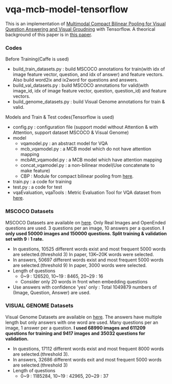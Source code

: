 # vqa-mcb-model-tensorflow

This is an implementation of [Multimodal Compact Bilinear Pooling for Visual Question Answering and Visual Groudning](https://arxiv.org/abs/1606.01847) with Tensorflow. A theorical background of this paper is in [this paper](https://github.com/mikeOxO/vqa-mcb-model-tensorflow/blob/master/mcb_for_vqa.pdf).  

### Codes

Before Training(Caffe is used)

- build_train_datasets.py : build MSCOCO annotations for train(with idx of image feature vector, question, and idx of answer) and feature vectors. Also build word2ix and ix2word for questions and answers.
- build_val_datasets.py : build MSCOCO annotations for valid(with image_id, idx of image feature vector, question, question_id) and feature vectors.
- build_genome_datasets.py : build Visual Genome annotations for train & valid.

Models and Train & Test codes(Tensorflow is used)

- config.py : configuration file (support model without Attention & with Attention, support dataset MSCOCO & Visual Genome)
- model
  - vqamodel.py : an abstract model for VQA
  - mcb_vqamodel.py : a MCB model which do not have attention mapping
  - mcbAtt_vqamodel.py : a MCB model which have attention mapping
  - concat_vqamodel.py : a non-bilinear model(Use concatenate to make feature)
  - CBP : Module for compact bilinear pooling from [here](github.com/therne/compact-bilinear-pooling-tf).
- train.py : a code for training
- test.py : a code for test
- vqaEvaluation, vqaTools : Metric Evaluation Tool for VQA dataset from [here](https://github.com/VT-vision-lab/VQA/).

### MSCOCO Datasets

MSCOCO Datasets are available on [here](http://visualqa.org/download.html). Only Real Images and OpenEnded questions are used.
3 questions per an image, 10 answers per a question.
**I only used 50000 images and 150000 questions. Split training & validation set with 9 : 1 rate.**

- In questions, 10525 different words exist and most frequent 5000 words are selected.(threshold 3) In paper, 13K~20K words were selected.
- In answers, 50697 different words exist and most frequent 5000 words are selected.(threshold 9) In paper, 3000 words were selected.
- Length of questions
  - 0~9 : 126520, 10~19 : 8465, 20~29 : 16
  - Consider only 20 words in front when embedding questions
- Use answers with confidence 'yes' only : Total 1049879 numbers of (Image, Question, Answer) are used.

### VISUAL GENOME Datasets

Visual Genome Datasets are available on [here](http://visualgenome.org/api/v0/api_home.html). The answers have multiple length but only answers with one word are used.
Many questions per an image, 1 answer per a question.
**I used 68990 images and 611209 questions for training and 9417 images and 35032 questions for validation.**

- In questions, 17112 different words exist and most frequent 8000 words are selected.(threshold 3).
- In answers, 32686 different words exit and most frequent 5000 words are selected.(threshold 3)
- Length of questions
  - 0~9 : 1185284, 10~19 : 42965, 20~29 : 37
